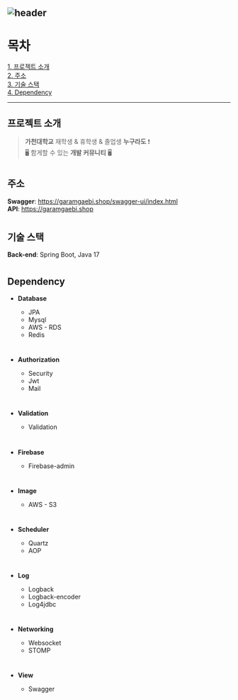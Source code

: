 ![header](https://capsule-render.vercel.app/api?type=waving&color=auto&height=200&section=header&text=가람개비&fontSize=90)
---

# 목차
[1. 프로젝트 소개](#프로젝트-소개)  
[2. 주소](#주소)  
[3. 기술 스택](#기술-스택)  
[4. Dependency](#dependency)

---

## 프로젝트 소개
> __가천대학교__ 재학생 & 휴학생 & 졸업생 __누구라도__ ❗️  
> 🖥️ 함게할 수 있는 __개발 커뮤니티__ 🖥️
#

## 주소
__Swagger__: https://garamgaebi.shop/swagger-ui/index.html  
__API__: https://garamgaebi.shop  
#

## 기술 스택
__Back-end__: Spring Boot, Java 17  
#

## Dependency
- __Database__
  - JPA
  - Mysql
  - AWS - RDS
  - Redis
  #

- __Authorization__
  - Security
  - Jwt
  - Mail
  #

- __Validation__
  - Validation
  #

- __Firebase__
  - Firebase-admin
  #

- __Image__
  - AWS - S3
  #

- __Scheduler__
  - Quartz
  - AOP
  #

- __Log__
  - Logback
  - Logback-encoder
  - Log4jdbc
  #

- __Networking__
  - Websocket
  - STOMP
  #

- __View__
  - Swagger
  #